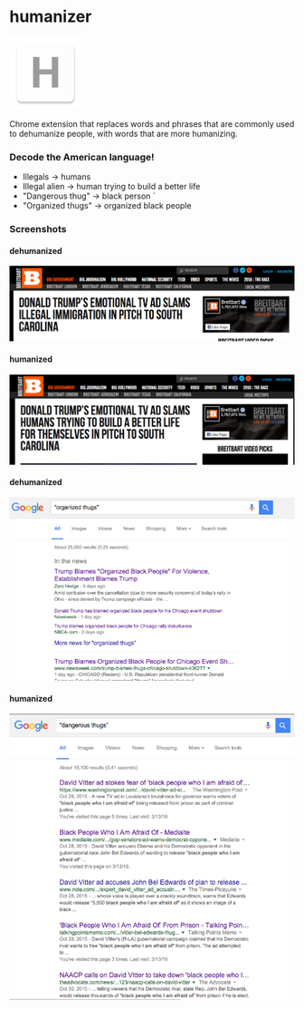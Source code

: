 humanizer
=============

![](logo.png)

Chrome extension that replaces words and phrases that are commonly used to dehumanize people, with words that are more humanizing.

### Decode the American language!
- Illegals -> humans
- Illegal alien -> human trying to build a better life
- "Dangerous thug" -> black person `
- "Organized thugs" -> organized black people 

### Screenshots
#### dehumanized
![](dehumanizedImmigration.png)
#### humanized
![](humanizedImmigration.png)
#### dehumanized
![](dehumanizedDangerousThugs.png)
#### humanized
![](humanizedDangerousThugs.png)



